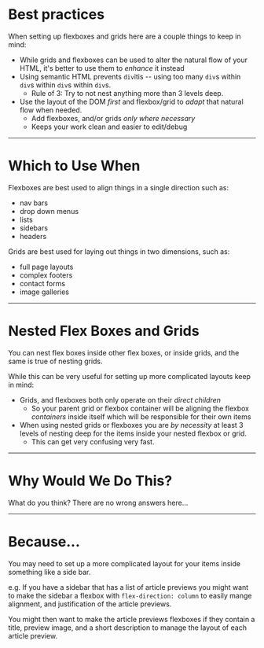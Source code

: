 # Best practices

When setting up flexboxes and grids here are a couple things to keep in mind:

* While grids and flexboxes can be used to alter the natural flow of your HTML, it's better to use them to *enhance* it instead
* Using semantic HTML prevents `div`itis -- using too many `div`s within `div`s within `div`s within `div`s.
  * Rule of 3: Try to not nest anything more than 3 levels deep.
* Use the layout of the DOM *first* and flexbox/grid to *adapt* that natural flow when needed.
  * Add flexboxes, and/or grids *only where necessary*
  * Keeps your work clean and easier to edit/debug

---

# Which to Use When

Flexboxes are best used to align things in a single direction such as:

* nav bars
* drop down menus
* lists
* sidebars
* headers

Grids are best used for laying out things in two dimensions, such as:

* full page layouts
* complex footers
* contact forms
* image galleries

---

# Nested Flex Boxes and Grids

You can nest flex boxes inside other flex boxes, or inside grids, and the same is true of nesting grids.

While this can be very useful for setting up more complicated layouts keep in mind:

* Grids, and flexboxes both only operate on their *direct children*
  * So your parent grid or flexbox container will be aligning the flexbox *containers* inside itself which will be responsible for their own items
* When using nested grids or flexboxes you are *by necessity* at least 3 levels of nesting deep for the items inside your nested flexbox or grid.
  * This can get very confusing very fast.

---

# Why Would We Do This?

What do you think? There are no wrong answers here...

---

# Because...

You may need to set up a more complicated layout for your items inside something like a side bar.

e.g. If you have a sidebar that has a list of article previews you might want to make the sidebar a flexbox with `flex-direction: column` to easily mange alignment, and justification of the article previews.

You might then want to make the article previews flexboxes if they contain a title, preview image, and a short description to manage the layout of each article preview.
